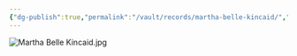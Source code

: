 ```yaml
---
{"dg-publish":true,"permalink":"/vault/records/martha-belle-kincaid/","tags":["Martha-Belle-Kincaid"]}
---
```


![Martha Belle Kincaid.jpg](/img/user/assets/Martha_Belle_Kincaid.resources/Martha%20Belle%20Kincaid.jpg)
